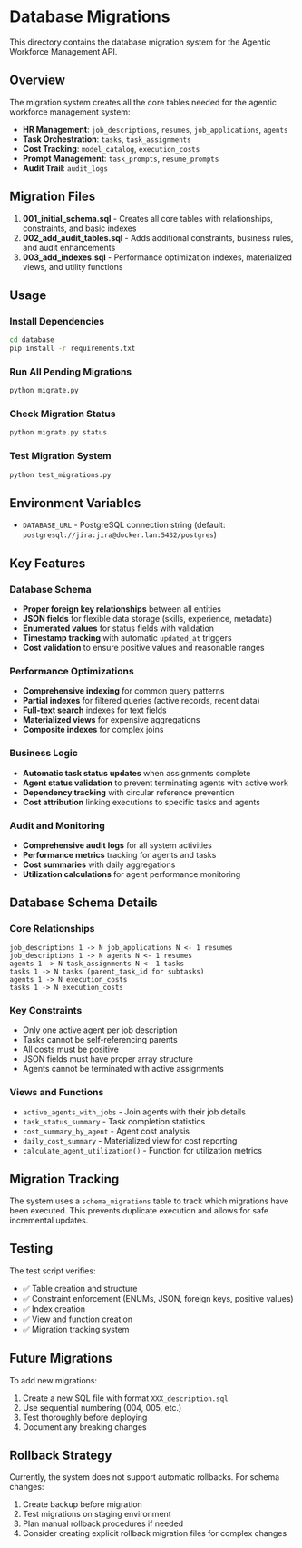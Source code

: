 # Database Migrations

This directory contains the database migration system for the Agentic Workforce Management API.

## Overview

The migration system creates all the core tables needed for the agentic workforce management system:

- **HR Management**: `job_descriptions`, `resumes`, `job_applications`, `agents`
- **Task Orchestration**: `tasks`, `task_assignments`  
- **Cost Tracking**: `model_catalog`, `execution_costs`
- **Prompt Management**: `task_prompts`, `resume_prompts`
- **Audit Trail**: `audit_logs`

## Migration Files

1. **001_initial_schema.sql** - Creates all core tables with relationships, constraints, and basic indexes
2. **002_add_audit_tables.sql** - Adds additional constraints, business rules, and audit enhancements
3. **003_add_indexes.sql** - Performance optimization indexes, materialized views, and utility functions

## Usage

### Install Dependencies

```bash
cd database
pip install -r requirements.txt
```

### Run All Pending Migrations

```bash
python migrate.py
```

### Check Migration Status

```bash
python migrate.py status
```

### Test Migration System

```bash
python test_migrations.py
```

## Environment Variables

- `DATABASE_URL` - PostgreSQL connection string (default: `postgresql://jira:jira@docker.lan:5432/postgres`)

## Key Features

### Database Schema

- **Proper foreign key relationships** between all entities
- **JSON fields** for flexible data storage (skills, experience, metadata)
- **Enumerated values** for status fields with validation
- **Timestamp tracking** with automatic `updated_at` triggers
- **Cost validation** to ensure positive values and reasonable ranges

### Performance Optimizations

- **Comprehensive indexing** for common query patterns
- **Partial indexes** for filtered queries (active records, recent data)
- **Full-text search** indexes for text fields
- **Materialized views** for expensive aggregations
- **Composite indexes** for complex joins

### Business Logic

- **Automatic task status updates** when assignments complete
- **Agent status validation** to prevent terminating agents with active work
- **Dependency tracking** with circular reference prevention
- **Cost attribution** linking executions to specific tasks and agents

### Audit and Monitoring

- **Comprehensive audit logs** for all system activities
- **Performance metrics** tracking for agents and tasks
- **Cost summaries** with daily aggregations
- **Utilization calculations** for agent performance monitoring

## Database Schema Details

### Core Relationships

```
job_descriptions 1 -> N job_applications N <- 1 resumes
job_descriptions 1 -> N agents N <- 1 resumes
agents 1 -> N task_assignments N <- 1 tasks
tasks 1 -> N tasks (parent_task_id for subtasks)
agents 1 -> N execution_costs
tasks 1 -> N execution_costs
```

### Key Constraints

- Only one active agent per job description
- Tasks cannot be self-referencing parents
- All costs must be positive
- JSON fields must have proper array structure
- Agents cannot be terminated with active assignments

### Views and Functions

- `active_agents_with_jobs` - Join agents with their job details
- `task_status_summary` - Task completion statistics
- `cost_summary_by_agent` - Agent cost analysis
- `daily_cost_summary` - Materialized view for cost reporting
- `calculate_agent_utilization()` - Function for utilization metrics

## Migration Tracking

The system uses a `schema_migrations` table to track which migrations have been executed. This prevents duplicate execution and allows for safe incremental updates.

## Testing

The test script verifies:

- ✅ Table creation and structure
- ✅ Constraint enforcement (ENUMs, JSON, foreign keys, positive values)
- ✅ Index creation
- ✅ View and function creation
- ✅ Migration tracking system

## Future Migrations

To add new migrations:

1. Create a new SQL file with format `XXX_description.sql`
2. Use sequential numbering (004, 005, etc.)
3. Test thoroughly before deploying
4. Document any breaking changes

## Rollback Strategy

Currently, the system does not support automatic rollbacks. For schema changes:

1. Create backup before migration
2. Test migrations on staging environment
3. Plan manual rollback procedures if needed
4. Consider creating explicit rollback migration files for complex changes
